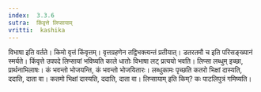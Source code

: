 ```yaml
---
index:  3.3.6
sutra:  किंवृत्ते लिप्सायाम्
vritti:  kashika 
---
```


विभाषा इति वर्तते। किमो वृत्तं किंवृत्तम्। वृत्तग्रहणेन तद्विभक्त्यन्तं प्रतीयात्। डतरतमौ च इति परिसङ्ख्यानं स्मर्यते। किंवृत्ते उपपदे लिप्सायां भविष्यति काले धातोः विभाषा लट् प्रत्ययो भवति। लिप्सा लब्धुम् इच्छा, प्रार्थनाभिलाषः। कं भवन्तो भोजयन्ति, कं भवन्तो भोजयितारः। लब्धुकामः पृच्छति कतरो भिक्षां दास्यति, ददाति, दाता वा। कतमो भिक्षां दास्यति, ददाति, दाता वा। लिप्सायाम् इति किम्? कः पाटलिपुत्रं गमिष्यति।

